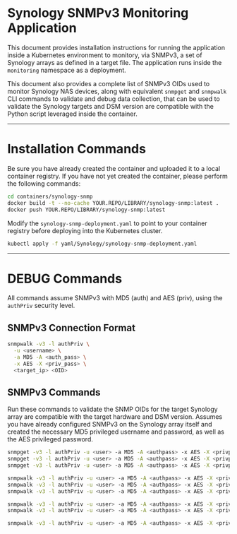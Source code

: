 # Synology SNMPv3 Monitoring Application
This document provides installation instructions for running the application inside a Kubernetes environment to monitory, via SNMPv3, a set of Synology arrays as defined in a target file. The application runs inside the `monitoring` namespace as a deployment.

This document also provides a complete list of SNMPv3 OIDs used to monitor Synology NAS devices, along with equivalent `snmpget` and `snmpwalk` CLI commands to validate and debug data collection, that can be used to validate the Synology targets and DSM version are compatible with the Python script leveraged inside the container.

---
# Installation Commands
Be sure you have already created the container and uploaded it to a local container registry. If you have not yet created the container, please perform the following commands:

```bash
cd containers/synology-snmp
docker build -t --no-cache YOUR.REPO/LIBRARY/synology-snmp:latest .
docker push YOUR.REPO/LIBRARY/synology-snmp:latest
```

Modify the `synology-snmp-deployment.yaml` to point to your container registry before deploying into the Kubernetes cluster.

```bash
kubectl apply -f yaml/Synology/synology-snmp-deployment.yaml
```

---
# DEBUG Commands
All commands assume SNMPv3 with MD5 (auth) and AES (priv), using the `authPriv` security level.

## SNMPv3 Connection Format

```bash
snmpwalk -v3 -l authPriv \
  -u <username> \
  -a MD5 -A <auth_pass> \
  -x AES -X <priv_pass> \
  <target_ip> <OID>
```

## SNMPv3 Commands

Run these commands to validate the SNMP OIDs for the target Synology array are compatible with the target hardware and DSM version. Assumes you have already configured SNMPv3 on the Synology array itself and created the necessary MD5 privileged username and password, as well as the AES privileged password.

```bash
snmpget -v3 -l authPriv -u <user> -a MD5 -A <authpass> -x AES -X <privpass> <ip> 1.3.6.1.4.1.6574.1.1.0
snmpget -v3 -l authPriv -u <user> -a MD5 -A <authpass> -x AES -X <privpass> <ip> 1.3.6.1.4.1.6574.1.2.0
snmpget -v3 -l authPriv -u <user> -a MD5 -A <authpass> -x AES -X <privpass> <ip> 1.3.6.1.4.1.6574.1.5.1.0

snmpwalk -v3 -l authPriv -u <user> -a MD5 -A <authpass> -x AES -X <privpass> <ip> 1.3.6.1.4.1.6574.2.1.1.3
snmpwalk -v3 -l authPriv -u <user> -a MD5 -A <authpass> -x AES -X <privpass> <ip> 1.3.6.1.4.1.6574.2.1.1.5
snmpwalk -v3 -l authPriv -u <user> -a MD5 -A <authpass> -x AES -X <privpass> <ip> 1.3.6.1.4.1.6574.2.1.1.6

snmpwalk -v3 -l authPriv -u <user> -a MD5 -A <authpass> -x AES -X <privpass> <ip> 1.3.6.1.4.1.6574.2.1.1.2
snmpwalk -v3 -l authPriv -u <user> -a MD5 -A <authpass> -x AES -X <privpass> <ip> 1.3.6.1.4.1.6574.2.1.1.6

snmpwalk -v3 -l authPriv -u <user> -a MD5 -A <authpass> -x AES -X <privpass> <ip> 1.3.6.1.4.1.6574
```